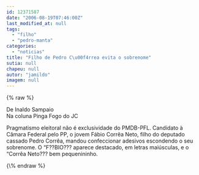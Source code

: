 ```yaml
---
id: 12371587
date: "2006-08-19T07:46:00Z"
last_modified_at: null
tags:
  - "filho"
  - "pedro-manta"
categories:
  - "noticias"
title: "Filho de Pedro C\u00f4rrea evita o sobrenome"
sutia: null
chapeu: null
autor: "jamildo"
imagem: null
---
```

{\% raw %}
<p>De Inaldo Sampaio<br />Na coluna Pinga Fogo do JC</p>
<p>Pragmatismo eleitoral n&atilde;o &eacute; exclusividade do PMDB-PFL. Candidato &agrave; C&acirc;mara Federal pelo PP, o jovem F&aacute;bio Corr&ecirc;a Neto, filho do deputado cassado Pedro Corr&ecirc;a, mandou confeccionar adesivos escondendo o seu sobrenome. O &ldquo;F??BIO??? aparece destacado, em letras mai&uacute;sculas, e o &ldquo;Corr&ecirc;a Neto??? bem pequenininho.</p>
{\% endraw %}